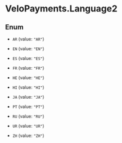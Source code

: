 # VeloPayments.Language2

## Enum


* `AR` (value: `"AR"`)

* `EN` (value: `"EN"`)

* `ES` (value: `"ES"`)

* `FR` (value: `"FR"`)

* `HE` (value: `"HE"`)

* `HI` (value: `"HI"`)

* `JA` (value: `"JA"`)

* `PT` (value: `"PT"`)

* `RU` (value: `"RU"`)

* `UR` (value: `"UR"`)

* `ZH` (value: `"ZH"`)


